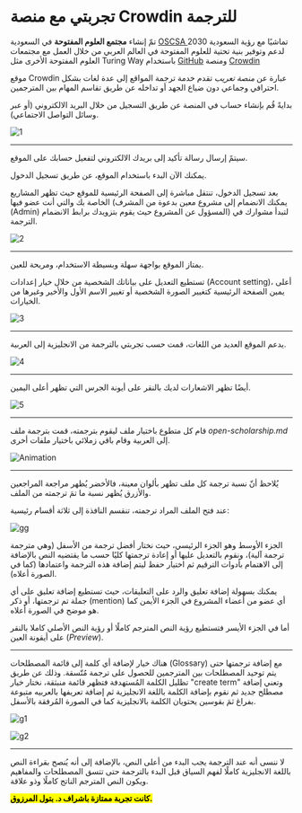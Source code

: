 

# تجربتي مع منصة Crowdin للترجمة

تمّ إنشاء **مجتمع العلوم المفتوحة** في السعودية [OSCSA ](https://osc-ksa.com/)تماشيًا مع رؤية السعودية 2030 لدعم وتوفير بنية تحتية للعلوم المفتوحة في العالم العربي من خلال العمل مع مجتمعات العلوم المفتوحة الأخرى مثل Turing Way باستخدام [GitHub](www.github.com) ومنصة [Crowdin](www.crowdin.com)

موقع Crowdin عبارة عن *منصة تعريب* تقدم خدمة ترجمة المواقع إلى عدة لغات بشكل احترافي وجماعي دون ضياع الجهد أو تداخله عن طريق تقاسم المهام بين المترجمين.

بدايةً قُم بإنشاء حساب في المنصة عن طريق التسجيل من خلال البريد الالكتروني (أو عبر وسائل التواصل الاجتماعي).

![1](https://user-images.githubusercontent.com/31999574/163883660-c793832f-43c9-45e4-836d-2d53e90ff318.png)

---

 سيتمً إرسال رسالة تأكيد إلى بريدك الالكتروني لتفعيل حسابك على الموقع.
  
يمكنك الآن البدء باستخدام الموقع، عن طريق تسجيل الدخول.
  
بعد تسجيل الدخول، تنتقل مباشرة إلى الصفحة الرئيسية للموقع حيث تظهر المشاريع الخاصة بك والتي أنت عضو فيها (يمكنك الانضمام إلى مشروع معين بدعوة من المشرف (Admin) المسؤول عن المشروع حيث يقوم بتزويدك برابط الانضمام) لتبدأ مشوارك في الترجمة.
 
 ![2](https://user-images.githubusercontent.com/31999574/163884283-c7c10c2b-680f-4b46-b2dc-43762687746f.png)
  

---

يمتاز الموقع بواجهة سهلة وبسيطة الاستخدام، ومريحة للعين.
  
تستطيع التعديل على بياناتك الشخصية من خلال خيار إعدادات (Account setting)، أعلى يمين الصفحة الرئيسية كتغيير الصورة الشخصية أو تغيير الاسم الأول والأخير وغيرها من الخيارات.
 
 ![3](https://user-images.githubusercontent.com/31999574/163884314-ef8450b0-ba46-49a8-9354-760a53d66391.png)
  
  ---
  
يدعم الموقع العديد من اللغات، قمت حسب تجربتي بالترجمة من الانجليزية إلى العربية.
 
 ![4](https://user-images.githubusercontent.com/31999574/163884339-0dc2747d-c7da-4ee5-be6d-47c499465660.png)
  
  ---
  
أيضًا تظهر الاشعارات لديك بالنقر على أيونة الجرس التي تظهر أعلى اليمين.

![5](https://user-images.githubusercontent.com/31999574/163884679-6533c19f-e395-4aef-b9b8-cf0b0dd332f4.png)
  

---

قام كل متطوع باختيار ملف ليقوم بترجمته، قمت بترجمة ملف *open-scholarship.md* إلى العربية وقام باقي زملائي باختيار ملفات أخرى.
  

![Animation](https://user-images.githubusercontent.com/31999574/163884957-2385c58c-287f-4c36-876b-0321f80920fd.gif)
  
  ---
  
يُلاحظ أنّ نسبة ترجمة كل ملف تظهر بألوان معينة، فالأخضر يُظهر مراجعة المراجعين والأزرق يُظهر نسبة ما تمَ ترجمته من الملف.
  
عند فتح الملف المراد ترجمته، تنقسم النافذة إلى ثلاثة أقسام رئيسية:
  
  ![gg](https://user-images.githubusercontent.com/31999574/163884412-822056e7-2e85-4302-be6c-0bdbdb0d0219.png)
  
الجزء الأوسط وهو الجزء الرئيسي، حيث نختار أفضل ترجمة من الأسفل (وهي مترجمة ترجمة آلية)، ونقوم بالتعديل عليها أو إعادة ترجمتها كليًا حسب ما يقتضيه النص بالإضافة إلى الاهتمام بأدوات الترقيم ثم اختيار حفظ ليتم إضافة هذه الترجمة واعتمادها (كما في الصورة أعلاه).
  
يمكنك بسهولة إضافة تعليق والرد على التعليقات، حيث تستطيع إضافة تعليق على أي جملة تم ترجمتها، أو ذكر (mention) أي عضو من أعضاء المشروع في الجزء الأيمن كما هو موضح في الصورة أعلاه.
  
أما في الجزء الأيسر فتستطيع رؤية النص المترجم كاملًا أو رؤية النص الأصلي كاملا بالنقر على أيقونة العين (*Preview*).
  
  ---
  

هناك خيار لإضافة أي كلمة إلى قائمة المصطلحات (Glossary) مع إضافة ترجمتها حتى يتم توحيد المصطلحات بين المترجمين للحصول على ترجمة مُتّسقة. وذلك عن طريق تظليل الكلمة المُستهدفة فتظهر قائمة منبثقة، نختار خيار "create term" وتعني إضافة مصطلح جديد ثم نقوم بإضافة الكلمة باللغة الانجليزية ثم إضافة تعريفها بالعربيه متبوعة بفراغ ثمَ بقوسين يحتويان الكلمة بالانجليزية كما في الصورة المُرفقة بالأسفل.

![g1](https://user-images.githubusercontent.com/31999574/163884563-1bfbd1bf-3f1e-43fe-8ffe-aa4ca1c44bf5.png)

![g2](https://user-images.githubusercontent.com/31999574/163884400-f73abdc5-68b0-4b03-bb2e-4b80e56de2ba.png)

---

لا ننسى أنه عند الترجمة يجب البدء من أعلى النص، بالإضافة إلى أنه يُنصح بقراءة النص باللغة الانجليزية كاملًا لفهم السياق قبل البدء بالترجمة حتى تتسق المصطلحات والمفاهيم ويكون النص المترجم الناتج كاملًا وذو علاقة.

<mark>**كانت تجربة ممتازة باشراف د. بتول المرزوق.</mark>**
